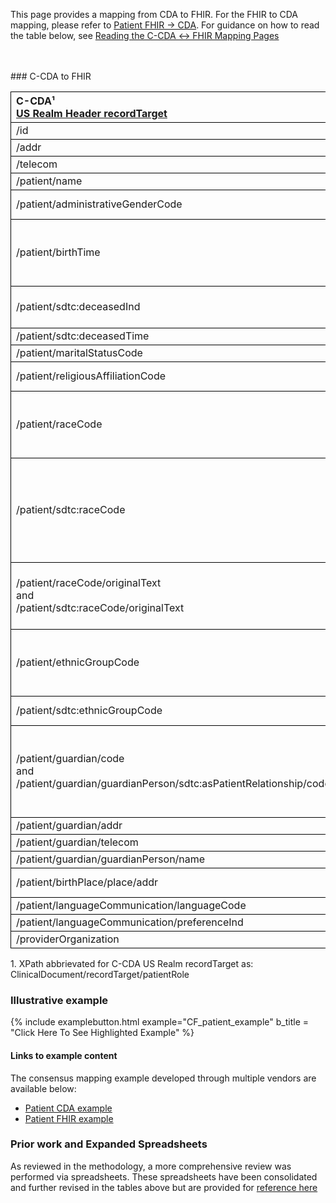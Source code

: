 <style>
td, th {
   border: 1px solid black!important;
}
</style>

This page provides a mapping from CDA to FHIR. For the FHIR to CDA mapping, please refer to [Patient FHIR → CDA](./FC-patient.html). For guidance on how to read the table below, see [Reading the C-CDA ↔ FHIR Mapping Pages](./mappingGuidance.html)

<br />
<br />
### C-CDA to FHIR

|C-CDA¹<br/>[US Realm Header recordTarget](https://hl7.org/cda/us/ccda/2024Jan/StructureDefinition-USRealmHeader.html)|FHIR<br/>[Patient](http://hl7.org/fhir/us/core/STU4/StructureDefinition-us-core-patient.html#profile)|Transform Steps|
|:----|:----|:----|
|/id|.identifier|[CDA id ↔ FHIR identifier](mappingGuidance.html#cda-id--fhir-identifier)|
|/addr|.address|[CDA addr ↔ FHIR address ](mappingGuidance.html#cda-addr--fhir-address)|
|/telecom|.telecom|[CDA telecom ↔ FHIR telecom](mappingGuidance.html#cda-telecom--fhir-telecom)|
|/patient/name|.name|[CDA name ↔ FHIR name ](mappingGuidance.html#cda-name--fhir-name)|
|/patient/administrativeGenderCode|.gender|[CDA coding ↔ FHIR CodeableConcept](mappingGuidance.html#cda-coding--fhir-codeableconcept)<br/>[CDA administrativeGender → FHIR gender](ConceptMap-CF-AdministrativeGender.html)|
|/patient/birthTime|.birthDate|[CDA ↔ FHIR Time/Dates](mappingGuidance.html#cda--fhir-timedates) <br/>**Note:** the FHIR birthDate element is less precise than the CDA birthtime element. Precision can be preserved by also using the extension [`patient-birthTime`](https://hl7.org/fhir/R4/extension-patient-birthtime.html).|
|/patient/sdtc:deceasedInd|.deceasedBoolean|**Note:** Only one of `deceasedBoolean` or `deceasedDateTime` may exist. If both are present in CDA, use deceasedDateTime.
|/patient/sdtc:deceasedTime|.deceasedDateTime|[CDA ↔ FHIR Time/Dates](mappingGuidance.html#cda--fhir-timedates)
|/patient/maritalStatusCode|.maritalStatus|[CDA coding ↔ FHIR CodeableConcept](mappingGuidance.html#cda-coding--fhir-codeableconcept)|
|/patient/religiousAffiliationCode|.extension:[patient-religion](https://hl7.org/fhir/extensions/StructureDefinition-patient-religion.html).valueCodeableConcept|[CDA coding ↔ FHIR CodeableConcept](mappingGuidance.html#cda-coding--fhir-codeableconcept)
|/patient/raceCode|.extension:[us-core-race](https://hl7.org/fhir/us/core/STU4/StructureDefinition-us-core-race.html): ombCategory|[CDA coding ↔ FHIR CodeableConcept](mappingGuidance.html#cda-coding--fhir-codeableconcept)<br/>This should be a category and map to the ombCategory sub-extension. But if it is a detailed race, then it should go in the detailed sub-extension.|
|/patient/sdtc:raceCode|.extension:[us-core-race](https://hl7.org/fhir/us/core/STU4/StructureDefinition-us-core-race.html)|[CDA coding ↔ FHIR CodeableConcept](mappingGuidance.html#cda-coding--fhir-codeableconcept)<br/>If code is in [OMB category](http://hl7.org/fhir/us/core/ValueSet/omb-race-category), use us-core-race: ombCategory; else use us-core-race: detailed.<br/>If the detailed race is under a different OMB category that the non-sdtc:raceCode element, then an additional OMB category sub-extension should be included as well.|
|/patient/raceCode/originalText<br/>and<br/>/patient/sdtc:raceCode/originalText|.extension:[us-core-race](https://hl7.org/fhir/us/core/STU4/StructureDefinition-us-core-race.html): text|The race extension's text sub-extension is required but may only exist once. Recommendation is to comma-delimit all originalText / displayNames available, taking care to not duplicate values.
|/patient/ethnicGroupCode|.extension:[us-core-ethnicity](https://hl7.org/fhir/us/core/STU4/StructureDefinition-us-core-ethnicity.html)|[CDA coding ↔ FHIR CodeableConcept](mappingGuidance.html#cda-coding--fhir-codeableconcept)<br/>This should be a category and map to the ombCategory sub-extension. But if it is a detailed race, then it should go in the detailed sub-extension.|
|/patient/sdtc:ethnicGroupCode|.extension:[us-core-ethnicity](https://hl7.org/fhir/us/core/STU4/StructureDefinition-us-core-ethnicity.html) : detailed|[CDA coding ↔ FHIR CodeableConcept](mappingGuidance.html#cda-coding--fhir-codeableconcept)<br/>Used for detailed ethnicity|
|/patient/guardian/code<br/>and<br/>/patient/guardian/guardianPerson/sdtc:asPatientRelationship/code|.contact.relationship|First, add a fixed relationship code of  `GUARD` from [v3 RoleCode](http://terminology.hl7.org/CodeSystem/v3-RoleCode) (`http://terminology.hl7.org/CodeSystem/v3-RoleCode`) to preserve the CDA guardian relationship. Then map the two fields to additional relationship entries using [CDA coding ↔ FHIR CodeableConcept](mappingGuidance.html#cda-coding--fhir-codeableconcept)
|/patient/guardian/addr|.contact.address|[CDA addr ↔ FHIR address ](mappingGuidance.html#cda-addr--fhir-address)|
|/patient/guardian/telecom|.contact.telecom|[CDA telecom ↔ FHIR telecom](mappingGuidance.html#cda-telecom--fhir-telecom)|
|/patient/guardian/guardianPerson/name|.contact.name|[CDA name ↔ FHIR name ](mappingGuidance.html#cda-name--fhir-name)|
|/patient/birthPlace/place/addr|.extension:[patient-birthPlace](http://hl7.org/fhir/StructureDefinition/patient-birthPlace).valueAddress|[CDA addr ↔ FHIR address ](mappingGuidance.html#cda-addr--fhir-address)|
|/patient/languageCommunication/languageCode|.communication.language||
|/patient/languageCommunication/preferenceInd|.communication.preferred||
|/providerOrganization|.managingOrganization|

1\. XPath abbrievated for C-CDA US Realm recordTarget as: <br/> ClinicalDocument/recordTarget/patientRole

### Illustrative example

{% include examplebutton.html example="CF_patient_example" b_title = "Click Here To See Highlighted Example" %}

#### Links to example content

The consensus mapping example developed through multiple vendors are available below:
* [Patient CDA example](./Binary-CF-patient.html)
* [Patient FHIR example](./Patient-CF-patient.html)

### Prior work and Expanded Spreadsheets

As reviewed in the methodology, a more comprehensive review was performed via spreadsheets. These spreadsheets have been consolidated and further revised in the tables above but are provided for [reference here](https://github.com/HL7/ccda-on-fhir/blob/master/mappings/CF/CCDA-FHIR%20Patient.csv) 